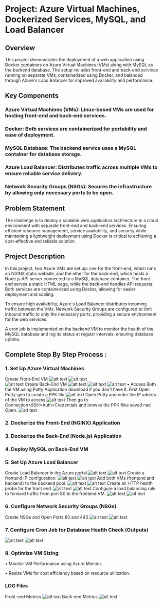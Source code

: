 # Project: Azure Virtual Machines, Dockerized Services, MySQL, and Load Balancer

## Overview
This project demonstrates the deployment of a web application using Docker containers on Azure Virtual Machines (VMs) along with MySQL as the backend database. The setup includes front-end and back-end services running on separate VMs, containerized using Docker, and balanced through Azure's Load Balancer for improved availability and performance.

## Key Components
### Azure Virtual Machines (VMs): Linux-based VMs are used for hosting front-end and back-end services.
### Docker: Both services are containerized for portability and ease of deployment.
### MySQL Database: The backend service uses a MySQL container for database storage.
### Azure Load Balancer: Distributes traffic across multiple VMs to ensure reliable service delivery.
### Network Security Groups (NSGs): Secures the infrastructure by allowing only necessary ports to be open.

## Problem Statement
The challenge is to deploy a scalable web application architecture in a cloud environment with separate front-end and back-end services. Ensuring efficient resource management, service availability, and security while maintaining a lightweight deployment using Docker is critical to achieving a cost-effective and reliable solution.

## Project Description
In this project, two Azure VMs are set up: one for the front-end, which runs an NGINX static website, and the other for the back-end, which hosts a Node.js API server connected to a MySQL database container. The front-end serves a static HTML page, while the back-end handles API requests. Both services are containerized using Docker, allowing for easier deployment and scaling.

To ensure high availability, Azure's Load Balancer distributes incoming traffic between the VMs. Network Security Groups are configured to limit inbound traffic to only the necessary ports, providing a secure environment for the web services.

A cron job is implemented on the backend VM to monitor the health of the MySQL database and log its status at regular intervals, ensuring database uptime.

## Complete Step By Step Process :
### 1. Set Up Azure Virtual Machines
Create Front-End VM
![alt text](Screenshots/frontvm1.PNG)
![alt text](Screenshots/frontvm2.PNG)  
![alt text](Screenshots/backvm3.PNG)
Create Back-End VM
![alt text](Screenshots/backensvm1.PNG)
![alt text](Screenshots/backvm2.PNG)
![alt text](Screenshots/fronbtvm3.PNG)
• Access Both the VM using Putty Application download if you don't have it. 
First Open Putty-gen to create a PPK file 
![alt text](<Screenshots/putty gen front vm.PNG>)
Open Putty and enter the IP addres of the VM to access
![alt text](<Screenshots/putty 1 ip.PNG>)
Then go to Connection>SSH>Auth>Credentials and browse the PPK filke saved nad Open.
![alt text](<Screenshots/putty open.PNG>)

### 2. Dockerize the Front-End (NGINX) Application
### 3. Dockerize the Back-End (Node.js) Application
### 4.  Deploy MySQL on Back-End VM
### 5. Set Up Azure Load Balancer
Create Load Balancer in the Azure portal
![alt text](Screenshots/Load1.PNG)
![alt text](Screenshots/load2.PNG)
Create a frontend IP configuration.
![alt text](Screenshots/load3.PNG)
![alt text](Screenshots/load4.PNG)
Add both VMs (frontend and backend) to the backend pool.
![alt text](Screenshots/load5.PNG)
![alt text](Screenshots/load6.PNG)
Create an HTTP health probe for the front end.
![alt text](Screenshots/loadhealth.PNG)
![alt text](Screenshots/image.png)
Configure a load balancing rule to forward traffic from port 80 to the frontend VM.
![alt text](Screenshots/loadrule.PNG)
![alt text](Screenshots/image-1.png)

### 6. Configure Network Security Groups (NSGs)
Create NSGs and Open Ports 80 and 443
![alt text](<Screenshots/Frontend nsg.PNG>)
![alt text](<Screenshots/backend nsg.PNG>)

### 7. Configure Cron Job for Database Health Check (Outputs)
![alt text](<Screenshots/Sql cornjob.PNG>)
![alt text](<Screenshots/corn job 2.PNG>)

### 8. Optimize VM Sizing
• Monitor VM Performance using Azure Monitor. 

• Resize VMs for cost efficiency based on resource utilization.

### LOG Files
Front-end Metrics
![alt text](<frontend metrics.PNG>)
Back-end Metrics
![alt text](<backend metrics.PNG>)



